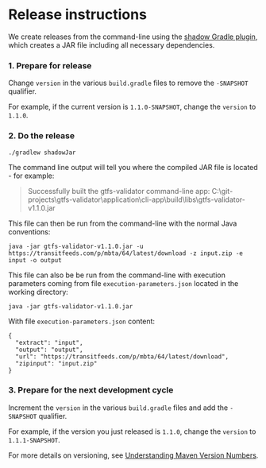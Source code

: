 # Release instructions

We create releases from the command-line using the [shadow Gradle plugin](https://github.com/johnrengelman/shadow), which creates a JAR file including all necessary dependencies.

### 1. Prepare for release
Change `version` in the various `build.gradle` files to remove the `-SNAPSHOT` qualifier. 

For example, if the current version is `1.1.0-SNAPSHOT`, change the `version` to `1.1.0`. 

### 2. Do the release

```
./gradlew shadowJar
```

The command line output will tell you where the compiled JAR file is located - for example:

>Successfully built the gtfs-validator command-line app: C:\git-projects\gtfs-validator\application\cli-app\build\libs\gtfs-validator-v1.1.0.jar

This file can then be run from the command-line with the normal Java conventions:

```
java -jar gtfs-validator-v1.1.0.jar -u https://transitfeeds.com/p/mbta/64/latest/download -z input.zip -e input -o output
```

This file can also be be run from the command-line with execution parameters coming from file `execution-parameters.json` located in the working directory:

```
java -jar gtfs-validator-v1.1.0.jar
```

With file `execution-parameters.json` content: 

```
{
  "extract": "input",
  "output": "output",
  "url": "https://transitfeeds.com/p/mbta/64/latest/download",
  "zipinput": "input.zip"
}
```

### 3. Prepare for the next development cycle

Increment the `version` in the various `build.gradle` files and add the `-SNAPSHOT` qualifier. 

For example, if the version you just released is `1.1.0`, change the `version` to `1.1.1-SNAPSHOT`.

For more details on versioning, see [Understanding Maven Version Numbers](https://docs.oracle.com/middleware/1212/core/MAVEN/maven_version.htm#MAVEN8855).


